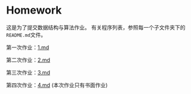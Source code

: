 # Homework

这是为了提交数据结构与算法作业。
有关程序列表，参照每一个子文件夹下的 `README.md`文件。

第一次作业：[1.md](01/README.md)

第二次作业：[2.md](02/README.md)

第三次作业：[3.md](03/README.md)

第四次作业：[4.md](04/04(书面作业).md) (本次作业只有书面作业)